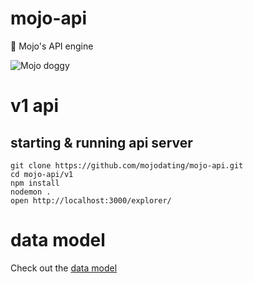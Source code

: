 # mojo-api
🦍 Mojo's API engine 

![Mojo doggy](https://media.giphy.com/media/GoRkPquMO1qgw/giphy.gif)

# v1 api

## starting & running api server
```
git clone https://github.com/mojodating/mojo-api.git
cd mojo-api/v1
npm install
nodemon .
open http://localhost:3000/explorer/
```

# data model
Check out the [data model](./v1/README.md)


